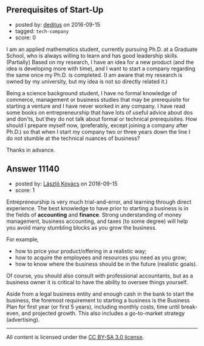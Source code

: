 ## Prerequisites of Start-Up

- posted by: [deditus](https://stackexchange.com/users/7984876/deditus) on 2016-09-15
- tagged: `tech-company`
- score: 0

I am an applied mathematics student, currently pursuing Ph.D. at a Graduate School, who is always willing to learn and has good leadership skills. (Partially) Based on my research, I have an idea for a new product (and the idea is developing more with time), and I want to start a company regarding the same once my Ph.D. is completed. (I am aware that my research is owned by my university, but my idea is not so directly related it.)

Being a science background student, I have no formal knowledge of commerce, management or business studies that may be prerequisite for starting a venture and I have never worked in any company. I have read some books on entrepreneurship that have lots of useful advice about dos and don'ts, but they do not talk about formal or technical prerequisites. How should I prepare myself now, (preferably, except joining a company after Ph.D.) so that when I start my company two or three years down the line I do not stumble at the technical nuances of business?

Thanks in advance.


## Answer 11140

- posted by: [László Kovács](https://stackexchange.com/users/9064103/l-szl-kov-cs) on 2016-09-15
- score: 1

Entrepreneurship is very much trial-and-error, and learning through direct experience. The best knowledge to have prior to starting a business is in the fields of **accounting** and **finance**. Strong understanding of money management, business accounting, and taxes (to some degree) will help you avoid many stumbling blocks as you grow the business. 

For example, 

 - how to price your product/offering in a realistic way; 
 - how to acquire the employees and resources you need as you grow; 
 - how to know where the business should be in the future (realistic goals).

Of course, you should also consult with professional accountants, but as a business owner it is critical to have the ability to oversee things yourself.

Aside from a legal business entity and enough cash in the bank to start the business, the foremost requirement to starting a business is the Business Plan for first year (or first 5 years), including monthly costs, time until break-even, and projected growth. This also includes a go-to-market strategy (advertising).




---

All content is licensed under the [CC BY-SA 3.0 license](https://creativecommons.org/licenses/by-sa/3.0/).
